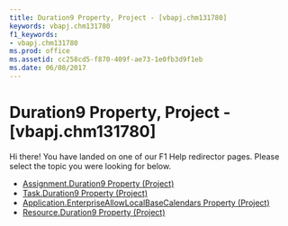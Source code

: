```yaml
---
title: Duration9 Property, Project - [vbapj.chm131780]
keywords: vbapj.chm131780
f1_keywords:
- vbapj.chm131780
ms.prod: office
ms.assetid: cc258cd5-f870-409f-ae73-1e0fb3d9f1eb
ms.date: 06/08/2017
---
```



# Duration9 Property, Project - [vbapj.chm131780]

Hi there! You have landed on one of our F1 Help redirector pages. Please select the topic you were looking for below.

- [Assignment.Duration9 Property (Project)](http://msdn.microsoft.com/library/5b7d66df-21e6-cbf0-788d-260ec048f062%28Office.15%29.aspx)
- [Task.Duration9 Property (Project)](http://msdn.microsoft.com/library/a5abc0f8-3807-e265-884a-860583c41ada%28Office.15%29.aspx)
- [Application.EnterpriseAllowLocalBaseCalendars Property (Project)](http://msdn.microsoft.com/library/91c15501-a321-47fb-7c9a-ebe894ead50a%28Office.15%29.aspx)
- [Resource.Duration9 Property (Project)](http://msdn.microsoft.com/library/05833578-6f5d-0a20-3d4f-f83b0fe5d198%28Office.15%29.aspx)

